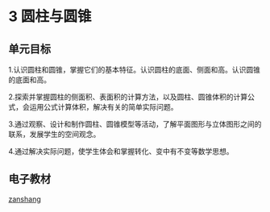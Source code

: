 # 3 圆柱与圆锥

## 单元目标

1.认识圆柱和圆锥，掌握它们的基本特征。认识圆柱的底面、侧面和高。认识圆锥的底面和高。

2.探索并掌握圆柱的侧面积、表面积的计算方法，以及圆柱、圆锥体积的计算公式，会运用公式计算体积，解决有关的简单实际问题。

3.通过观察、设计和制作圆柱、圆锥模型等活动，了解平面图形与立体图形之间的联系，发展学生的空间观念。

4.通过解决实际问题，使学生体会和掌握转化、变中有不变等数学思想。

## 电子教材

<Epep grade="xxsx6b" :pep="1221001602141" :pages="16" :paged="37" ></Epep>

[zanshang](../res/zanshang.md ':include')